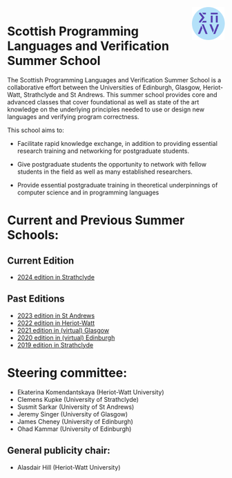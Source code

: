<img src="assets/splv.png" style="float:right; max-width:15%" alt="SPLV logo" />

# Scottish Programming Languages and Verification Summer School

The Scottish Programming Languages and Verification Summer School
is a collaborative effort between the Universities of Edinburgh,
Glasgow, Heriot-Watt, Strathclyde and St Andrews. This summer school
provides core and advanced classes that cover foundational as well
as state of the art knowledge on the underlying principles needed
to use or design new languages and verifying program correctness.

This school aims to:

* Facilitate rapid knowledge exchange, in addition to providing
  essential research training and networking for postgraduate students.

* Give postgraduate students the opportunity to network with fellow
  students in the field as well as many established researchers.

* Provide essential postgraduate training in theoretical underpinnings
  of computer science and in programming languages

# Current and Previous Summer Schools:

## Current Edition

* [2024 edition in Strathclyde](2024-strathclyde)

## Past Editions

* [2023 edition in St Andrews](2023-st-andrews)
* [2022 edition in Heriot-Watt](https://www.macs.hw.ac.uk/splv/splv-2022/)
* [2021 edition in (virtual) Glasgow](https://www.macs.hw.ac.uk/splv/splv-2021/)
* [2020 edition in (virtual) Edinburgh](https://www.macs.hw.ac.uk/splv/splv20/)
* [2019 edition in Strathclyde](https://www.macs.hw.ac.uk/splv/splv19/)

# Steering committee:

* Ekaterina Komendantskaya (Heriot-Watt University)
* Clemens Kupke (University of Strathclyde)
* Susmit Sarkar (University of St Andrews)
* Jeremy Singer (University of Glasgow)
* James Cheney (University of Edinburgh)
* Ohad Kammar (University of Edinburgh)

## General publicity chair:

* Alasdair Hill (Heriot-Watt University)
